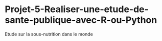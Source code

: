 # Projet-5-Realiser-une-etude-de-sante-publique-avec-R-ou-Python
Etude sur la sous-nutrition dans le monde
